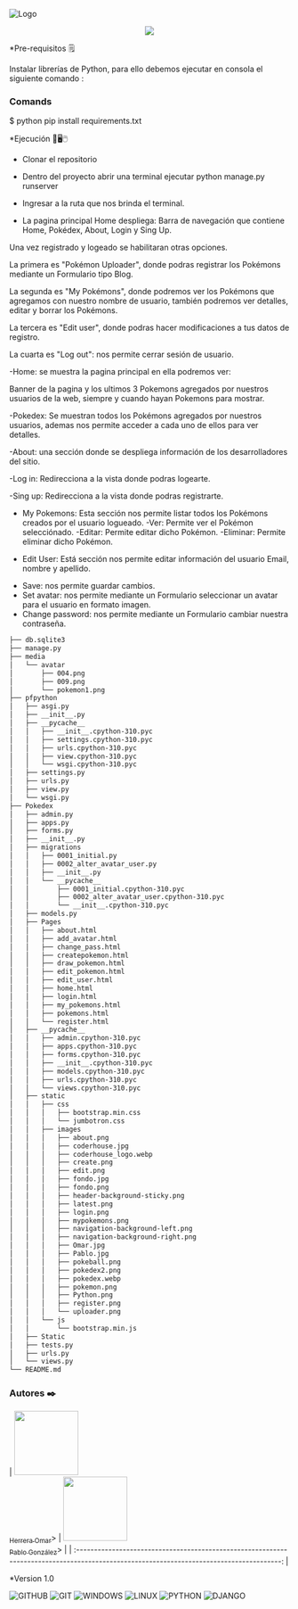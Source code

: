 ![Logo](https://repository-images.githubusercontent.com/253698085/cce90300-78c3-11ea-8b94-604fad2c516d)

<p align="center">
  <img src="https://user-images.githubusercontent.com/29473781/180619084-a56960ab-7efa-4e34-9d33-4e3e581d62ff.png" />
</p>

\*Pre-requisitos 🗒️

Instalar librerías de Python, para ello debemos ejecutar en consola el siguiente comando :

### Comands

$ python pip install requirements.txt

\*Ejecución 💾🖥️🖱️

-   Clonar el repositorio
-   Dentro del proyecto abrir una terminal ejecutar python manage.py runserver
-   Ingresar a la ruta que nos brinda el terminal.

-   La pagina principal Home despliega:
    Barra de navegación que contiene Home, Pokédex, About, Login y Sing Up.

Una vez registrado y logeado se habilitaran otras opciones.

La primera es "Pokémon Uploader", donde podras registrar los Pokémons mediante un Formulario tipo Blog.

La segunda es "My Pokémons", donde podremos ver los Pokémons que agregamos con nuestro nombre de usuario, también podremos ver detalles, editar y borrar los Pokémons.

La tercera es "Edit user", donde podras hacer modificaciones a tus datos de registro.

La cuarta es "Log out": nos permite cerrar sesión de usuario.

-Home: se muestra la pagina principal en ella podremos ver:

Banner de la pagina y los ultimos 3 Pokemons agregados por nuestros usuarios de la web, siempre y cuando hayan Pokemons para mostrar.

-Pokedex: Se muestran todos los Pokémons agregados por nuestros usuarios, ademas nos permite acceder a cada uno de ellos para ver detalles.

-About: una sección donde se despliega información de los desarrolladores del sitio.

-Log in: Redirecciona a la vista donde podras logearte.

-Sing up: Redirecciona a la vista donde podras registrarte.

-   My Pokemons: Esta sección nos permite listar todos los Pokémons creados por el usuario logueado.
    -Ver: Permite ver el Pokémon selecciónado.
    -Editar: Permite editar dicho Pokémon.
    -Eliminar: Permite eliminar dicho Pokémon.

-   Edit User: Está sección nos permite editar información del usuario Email, nombre y apellido.

*   Save: nos permite guardar cambios.
*   Set avatar: nos permite mediante un Formulario seleccionar un avatar para el usuario en formato imagen.
*   Change password: nos permite mediante un Formulario cambiar nuestra contraseña.

```bash
├── db.sqlite3
├── manage.py
├── media
│   └── avatar
│       ├── 004.png
│       ├── 009.png
│       └── pokemon1.png
├── pfpython
│   ├── asgi.py
│   ├── __init__.py
│   ├── __pycache__
│   │   ├── __init__.cpython-310.pyc
│   │   ├── settings.cpython-310.pyc
│   │   ├── urls.cpython-310.pyc
│   │   ├── view.cpython-310.pyc
│   │   └── wsgi.cpython-310.pyc
│   ├── settings.py
│   ├── urls.py
│   ├── view.py
│   └── wsgi.py
├── Pokedex
│   ├── admin.py
│   ├── apps.py
│   ├── forms.py
│   ├── __init__.py
│   ├── migrations
│   │   ├── 0001_initial.py
│   │   ├── 0002_alter_avatar_user.py
│   │   ├── __init__.py
│   │   └── __pycache__
│   │       ├── 0001_initial.cpython-310.pyc
│   │       ├── 0002_alter_avatar_user.cpython-310.pyc
│   │       └── __init__.cpython-310.pyc
│   ├── models.py
│   ├── Pages
│   │   ├── about.html
│   │   ├── add_avatar.html
│   │   ├── change_pass.html
│   │   ├── createpokemon.html
│   │   ├── draw_pokemon.html
│   │   ├── edit_pokemon.html
│   │   ├── edit_user.html
│   │   ├── home.html
│   │   ├── login.html
│   │   ├── my_pokemons.html
│   │   ├── pokemons.html
│   │   └── register.html
│   ├── __pycache__
│   │   ├── admin.cpython-310.pyc
│   │   ├── apps.cpython-310.pyc
│   │   ├── forms.cpython-310.pyc
│   │   ├── __init__.cpython-310.pyc
│   │   ├── models.cpython-310.pyc
│   │   ├── urls.cpython-310.pyc
│   │   └── views.cpython-310.pyc
│   ├── static
│   │   ├── css
│   │   │   ├── bootstrap.min.css
│   │   │   └── jumbotron.css
│   │   ├── images
│   │   │   ├── about.png
│   │   │   ├── coderhouse.jpg
│   │   │   ├── coderhouse_logo.webp
│   │   │   ├── create.png
│   │   │   ├── edit.png
│   │   │   ├── fondo.jpg
│   │   │   ├── fondo.png
│   │   │   ├── header-background-sticky.png
│   │   │   ├── latest.png
│   │   │   ├── login.png
│   │   │   ├── mypokemons.png
│   │   │   ├── navigation-background-left.png
│   │   │   ├── navigation-background-right.png
│   │   │   ├── Omar.jpg
│   │   │   ├── Pablo.jpg
│   │   │   ├── pokeball.png
│   │   │   ├── pokedex2.png
│   │   │   ├── pokedex.webp
│   │   │   ├── pokemon.png
│   │   │   ├── Python.png
│   │   │   ├── register.png
│   │   │   └── uploader.png
│   │   └── js
│   │       └── bootstrap.min.js
│   ├── Static
│   ├── tests.py
│   ├── urls.py
│   └── views.py
└── README.md
```

### Autores ✒️

| [<img src="https://avatars.githubusercontent.com/u/111648308?v=4" width=115><br><sub>Herrera Omar</sub>](https://github.com/OHerrera1991)> |
[ <img src="https://avatars.githubusercontent.com/u/86387410?v=4" width=115><br><sub>Pablo González</sub>](https://github.com/PabloGonzalez315)> |
| :---------------------------------------------------------------------------------------------------------------------------------------: |

\*Version 1.0

![GITHUB](https://img.shields.io/badge/GitHub-100000?style=for-the-badge&logo=github&logoColor=white)
![GIT](https://img.shields.io/badge/Git-F05032?style=for-the-badge&logo=git&logoColor=white)
![WINDOWS](https://img.shields.io/badge/Windows-0078D6?style=for-the-badge&logo=windows&logoColor=white)
![LINUX](https://img.shields.io/badge/Linux-FCC624?style=for-the-badge&logo=linux&logoColor=black)
![PYTHON](https://img.shields.io/badge/Python-0078D4?style=for-the-badge&logo=Python&logoColor=yellow)
![DJANGO](https://img.shields.io/badge/Django-100000?style=for-the-badge&logo=Django&logoColor=success)

